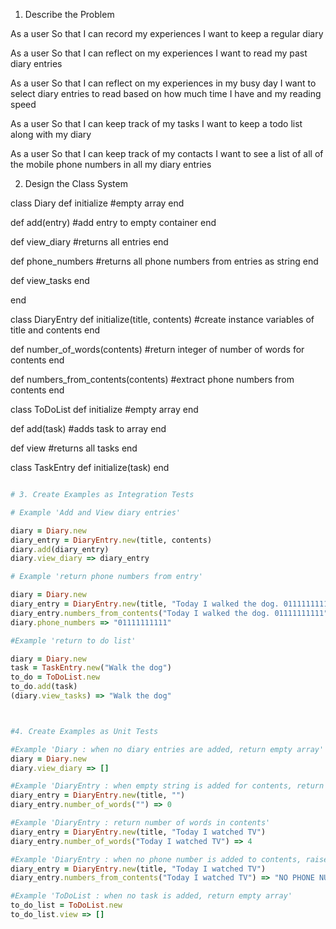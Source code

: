 1. Describe the Problem

As a user
So that I can record my experiences
I want to keep a regular diary

As a user
So that I can reflect on my experiences
I want to read my past diary entries

As a user
So that I can reflect on my experiences in my busy day
I want to select diary entries to read based on how much time I have and my reading speed

As a user
So that I can keep track of my tasks
I want to keep a todo list along with my diary

As a user
So that I can keep track of my contacts
I want to see a list of all of the mobile phone numbers in all my diary entries


2. Design the Class System

class Diary
def initialize 
    #empty array
end

def add(entry)
    #add entry to empty container
end


def view_diary
    #returns all entries
end


def phone_numbers
    #returns all phone numbers from entries as string
end

def view_tasks
end

end 




class DiaryEntry
def initialize(title, contents)
    #create instance variables of title and contents
end

def number_of_words(contents)
    #return integer of number of words for contents
end

def numbers_from_contents(contents)
    #extract phone numbers from contents
end



class ToDoList
def initialize
    #empty array
end

def add(task)
    #adds task to array
end

def view
    #returns all tasks
end




class TaskEntry
def initialize(task)
end

```ruby

# 3. Create Examples as Integration Tests

# Example 'Add and View diary entries'

diary = Diary.new
diary_entry = DiaryEntry.new(title, contents)
diary.add(diary_entry)
diary.view_diary => diary_entry

# Example 'return phone numbers from entry'

diary = Diary.new
diary_entry = DiaryEntry.new(title, "Today I walked the dog. 01111111111")
diary_entry.numbers_from_contents("Today I walked the dog. 01111111111")
diary.phone_numbers => "01111111111"

#Example 'return to do list'

diary = Diary.new
task = TaskEntry.new("Walk the dog")
to_do = ToDoList.new
to_do.add(task)
(diary.view_tasks) => "Walk the dog"



#4. Create Examples as Unit Tests

#Example 'Diary : when no diary entries are added, return empty array'
diary = Diary.new
diary.view_diary => []

#Example 'DiaryEntry : when empty string is added for contents, return 0 for number of words'
diary_entry = DiaryEntry.new(title, "")
diary_entry.number_of_words("") => 0

#Example 'DiaryEntry : return number of words in contents'
diary_entry = DiaryEntry.new(title, "Today I watched TV")
diary_entry.number_of_words("Today I watched TV") => 4

#Example 'DiaryEntry : when no phone number is added to contents, raise error'
diary_entry = DiaryEntry.new(title, "Today I watched TV")
diary_entry.numbers_from_contents("Today I watched TV") => "NO PHONE NUMBER DETECTED"

#Example 'ToDoList : when no task is added, return empty array'
to_do_list = ToDoList.new
to_do_list.view => []



